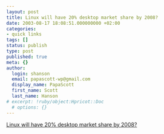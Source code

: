 ```yaml
---
layout: post
title: Linux will have 20% desktop market share by 2008?
date: 2003-08-17 18:08:51.000000000 +02:00
categories:
- quick links
tags: []
status: publish
type: post
published: true
meta: {}
author:
  login: shanson
  email: papascott-wp@gmail.com
  display_name: PapaScott
  first_name: Scott
  last_name: Hanson
# excerpt: !ruby/object:Hpricot::Doc
  # options: {}
---
```

<p><a title="Gnome preferred as it is _more_ different from Windows, easing re-training" href="http://slashdot.org/article.pl?sid=03/08/17/1459202">Linux will have 20% desktop market share by 2008?</a></p>
